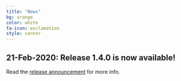 ```yaml
---
title: "News"
bg: orange
color: white
fa-icon: exclamation
style: center
---
```


## **21-Feb-2020:**  Release 1.4.0 is now available!

Read the [release announcement](https://sourceforge.net/p/jgrapht/news/2020/02/jgrapht-version-140-released/) for more info.
